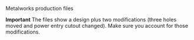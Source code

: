 Metalworks production files

**Important**
The files show a design plus two modifications (three holes moved and power entry cutout changed).
Make sure you account for those modifications.
